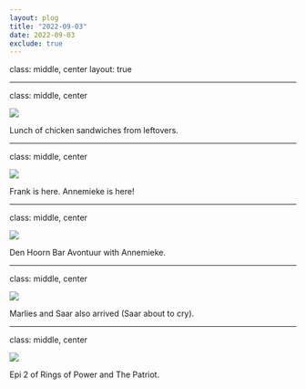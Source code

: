 ```yaml
---
layout: plog
title: "2022-09-03"
date: 2022-09-03
exclude: true
---
```


class: middle, center
layout: true

---

class: middle, center

<img class="plog-picture" src="{{ site.baseurl }}/img/plog/2022-09-03/01.jpg" />

Lunch of chicken sandwiches from leftovers.

---

class: middle, center

<img class="plog-picture" src="{{ site.baseurl }}/img/plog/2022-09-03/02.jpg" />

Frank is here. Annemieke is here!

---

class: middle, center

<img class="plog-picture" src="{{ site.baseurl }}/img/plog/2022-09-03/03.jpg" />

Den Hoorn Bar Avontuur with Annemieke.

---

class: middle, center

<img class="plog-picture" src="{{ site.baseurl }}/img/plog/2022-09-03/04.jpg" />

Marlies and Saar also arrived (Saar about to cry).

---

class: middle, center

<img class="plog-picture" src="{{ site.baseurl }}/img/plog/2022-09-03/05.jpg" />

Epi 2 of Rings of Power and The Patriot.

